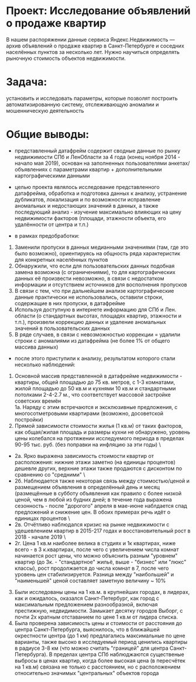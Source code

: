 # Проект: **Исследование объявлений о продаже квартир**
В нашем распоряжении данные сервиса Яндекс.Недвижимость — архив объявлений о продаже квартир в Санкт-Петербурге и соседних населённых пунктов за несколько лет. Нужно научиться определять рыночную стоимость объектов недвижимости. 
# Задача: 
установить и исследовать параметры, которые позволят построить автоматизированную систему, отслеживающую аномалии и мошенническую деятельность
# Общие выводы:
- представленный датафрейм содержит сводные данные по рынку недвижимости СПб и ЛенОбласти за 4 года (конец ноября 2014 - начало мая 2019), основан на заполненных пользователями анкетах/объявлениях с параметрами квартир + дополнительными картографическими данными
- целью проекта являлось исследование представленного датафрейма, обработка и подготовка данных к анализу, устранение дубликатов, локализация и по возможности исправление аномальных и недостающих значений в данных, а также последующий анализ - изучение максимально влияющих на цену недвижимости факторов (площади, этажности объекта, его удалённости от центра и т.п.) 

 - в рамках предобработки:
 1. Заменили пропуски в данных медианными значениями (там, где это было возможно), ориентируясь на общность ряда характеристик для конкретных населённых пунктов
 2. Обнаружили, что если для пользовательских данных подобная замена возможна (с ограничениями), то для картографических данных её произвести невозможно, в связи с недостатком информации и отсутствием источников для восполнения пропусков
 3. В связи с тем, что при дальнейшем анализе картографические данные  практически не использовались, оставили строки, содержащие в них пропуски, в датафрейме
 4. Используя доступную в интернете информацию для СПб и Лен. области (о стандартных высотах, площадях квартир, этажности и т.п.), произвели коррекцию данных и удаление аномальных значений в пользовательских данных
 5. В ряде случаев, в связи с невозможностью коррекции = удалили строки с аномалиями из датафрейма (не более 1% от общего массива данных) 

 - после этого приступили к анализу, результатом которого стали несколько наблюдений:
 1. Основной массив представленной в датафрейме недвижимости - квартиры, общей площадью до 75 кв. метров, с 1-3 комнатами, жилой площадью до 50 кв.м и кухнями 10 кв.м и стандартными потолками 2-4-2.7 м., что соответствует массовой застройке советских времён \
 1а. Наряду с этим встречаются и эксклюзивные предложения, с многосотметровыми квартирами (возможно, досоветской постройки)
 2. Прямой зависимости стоимости жилья (1 кв.м) от таких факторов, как общая/жилая площадь и размеры кухни не обнаружено, уровень цены колебался на протяжении исследуемого периода в пределах 90-95 тыс. руб. (без поправки на инфляцию за эти годы) \
 - 2а. Ярко выражена зависимость стоимости квартир от расположения: нижние этажи заметно (на единицы процентов) дешевле других, верхние этажи также продаются с дисконтом по сравнению со "средними" \
 - 2б. Наблюдается также некоторая связь между стоимостью/ценой и размещением объявления в определённый день и месяц (размещённые в субботу объявления как правило с более низкой ценой, чем в любой из будних дней; в течение года выражена сезонность - после "дорогого" апреля в мае-июне наблдается спад предложений и снижение цен. В обоих примерах речь идёт о единицах процентов \
  - 2в. Отчётливо наблюдался кризис на рынке недвижимости с удешевлением квартир в 2015-217 годах и восстановительный рост в 2018 - начале 2019 \
  - 2г. Цена 1 кв.м наиболее велика в студиях и 1к квартирах, ниже всего - в 3 к.квартирах, после чего с увеличением числа комнат начинается рост цены, что можно объяснить разным "уровнем" квартир (до 3к. - "стандартное" жильё, выше - "бизнес" или "люкс" классы), рост продолжается до числа комнат в 7, после чего уровень цен стабилизируется. Разница между "наибольшей" и "наименьшей" ценой составляет заметную величину ~ 10%
 3. Были исследованы цены на 1 кв.м. в крупнейших городах, в лидерах, как и ожидалось, оказался Санкт-Петербург, как город с максимальным предложением разнообразной, включая престижную, недвидимости. Замыкает десятку городов Выборг, с почти 2х кратным отставанием по цене 1 кв.м от лидера списка.
 4. Была проверена зависимость цены и стоимости от расстояния до центра Санкт-Петербурга, выяснилось, что в ближайшей окрестности центра (до 1 км) предлагались максимальные по цене варианты, также высоко в исследуемый период ценились квартиры в радиусе 3-8 км (что можно считать "границей" для центра Санкт-Петербурга). В пределах центра СПб наблюджаются существеные выбросы в ценах квартир, когда более высокая цена (в пересчётек на 1 кв.м)  связана не только с расстоянием, но с расположением относительно значимых "центральных" объектов города
